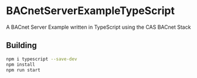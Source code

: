 # BACnetServerExampleTypeScript
A BACnet Server Example written in TypeScript using the CAS BACnet Stack

## Building

```bash
npm i typescript --save-dev
npm install
npm run start
```

